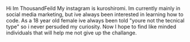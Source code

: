 

Hi Im ThousandFeild 
My instagram is kuroshiromi. Im currently mainly in social media marketing, but ive always been interested in learning how to code. As a 18 year old female ive always been told "youre not the tecnical type" so i never persuded my curiosity. Now I hope to find like minded individuals that will help me not give up the challange.

